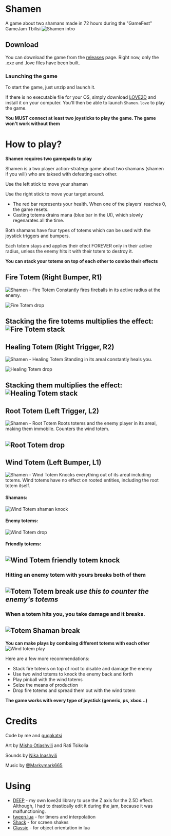 # Shamen
A game about two shamans made in 72 hours during the "GameFest" GameJam Tbilisi
![Shamen intro](https://i.imgur.com/B4gSo4M.gif)

## Download
You can download the game from the [releases](https://github.com/Nikaoto/Shamen/releases) page. 
Right now, only the .exe and .love files have been built.

### Launching the game
To start the game, just unzip and launch it.

If there is no executable file for your OS, simply download [LOVE2D](https://love2d.org/) and 
install it on your computer. You'll then be able to launch `Shamen.love` to play the game.

**You MUST connect at least two joysticks to play the game. The game won't work without them**

# How to play?
**Shamen requires two gamepads to play**

Shamen is a two player action-strategy game about two shamans (shamen if you will) who are taksed
with defeating each other. 

Use the left stick to move your shaman

Use the right stick to move your target around.

* The red bar represents your health. When one of the players' reaches 0, the game resets.
* Casting totems drains mana (blue bar in the UI), which slowly regenarates all the time.

Both shamans have four types of totems which can be used with the joystick triggers and bumpers.

Each totem stays and applies their efect FOREVER only in their active radius, unless the enemy hits 
it with their totem to destroy it.

**You can stack your totems on top of each other to combo their effects**


## Fire Totem (Right Bumper, R1)
![Shamen - Fire Totem](https://i.imgur.com/eOYhdYH.png)
Constantly fires fireballs in its active radius at the enemy.

![Fire Totem drop](https://i.imgur.com/50P3CNg.gif)

Stacking the fire totems multiplies the effect:
![Fire Totem stack](https://i.imgur.com/UI3BzQf.gif)
--

## Healing Totem (Right Trigger, R2)
![Shamen - Healing Totem](https://i.imgur.com/Qb2Q702.png)
Standing in its areal constantly heals you.

![Healing Totem drop](https://i.imgur.com/OUcduu6.gif)

Stacking them multiplies the effect:
![Healing Totem stack](https://i.imgur.com/CirbNCK.gif)
--


## Root Totem (Left Trigger, L2)
![Shamen - Root Totem](https://i.imgur.com/uyZZwuE.png)
Roots totems and the enemy player in its areal, making them immobile. Counters the wind totem.

![Root Totem drop](https://i.imgur.com/snSJptF.gif)
--


## Wind Totem (Left Bumper, L1)
![Shamen - Wind Totem](https://i.imgur.com/s0oMEti.png)
Knocks everything out of its areal including totems. Wind totems have no effect on rooted entities,
 including the root totem itself.

#### Shamans:
![Wind Totem shaman knock](https://i.imgur.com/np5UcEJ.gif)

#### Enemy totems:
![Wind Totem drop](https://i.imgur.com/RBoBF7j.gif)

#### Friendly totems:
![Wind Totem friendly totem knock](https://i.imgur.com/YOdBqGR.gif)
--


### Hitting an enemy totem with yours breaks both of them
![Totem Totem break](https://i.imgur.com/MU6OfL9.gif)
*use this to counter the enemy's totems*
--


### When a totem hits you, you take damage and it breaks. 
![Totem Shaman break](https://i.imgur.com/C3LkGdd.gif)
--


**You can make plays by comboing different totems with each other**
![Wind totem play](https://i.imgur.com/uR3aguW.gif)

Here are a few more recommendations:
* Stack fire totems on top of root to disable and damage the enemy
* Use two wind totems to knock the enemy back and forth
* Play pinball with the wind totems
* Seize the means of production
* Drop fire totems and spread them out with the wind totem


**The game works with every type of joystick (generic, ps, xbox...)**

# Credits
Code by me and [gugakatsi](https://github.com/gugakatsi)

Art by [Misho Otiashvili](https://twitter.com/corbyere) and Rati Tsikolia

Sounds by [Nika Inashvili](https://soundcloud.com/sehnmusic)

Music by [@Markymark665](https://twitter.com/Markymark665)


# Using
* [DEEP](https://github.com/Nikaoto/DEEP) - my own love2d library to use the Z axis for the 2.5D 
effect. Although, I had to drastically edit it during the jam, because it was malfunctioning.
* [tween.lua](https://github.com/kikito/tween.lua) - for timers and interpolation
* [Shack](https://github.com/Ulydev/shack) - for screen shakes
* [Classic](https://github.com/rxi/classic/) - for object orientation in lua
